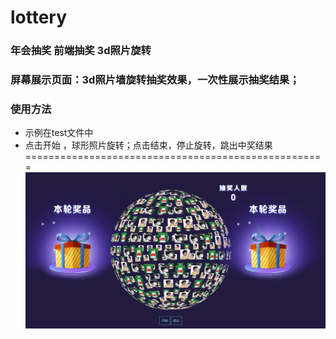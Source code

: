 # lottery
### 年会抽奖 前端抽奖 3d照片旋转
### 屏幕展示页面：3d照片墙旋转抽奖效果，一次性展示抽奖结果；
### 使用方法 
* 示例在test文件中
* 点击开始 ，球形照片旋转；点击结束，停止旋转，跳出中奖结果
====================================================
![展示图片](/img/show.png)

